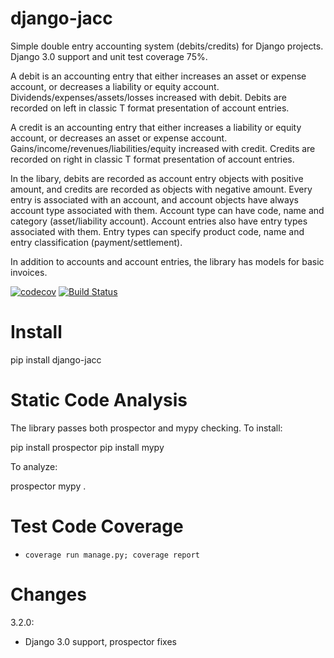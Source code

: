 django-jacc
===========

Simple double entry accounting system (debits/credits) for Django projects. Django 3.0 support and unit test coverage 75%.

A debit is an accounting entry that either increases an asset or expense account,
or decreases a liability or equity account. Dividends/expenses/assets/losses increased with debit.
Debits are recorded on left in classic T format presentation of account entries.

A credit is an accounting entry that either increases a liability or equity account, or decreases an asset or expense account. 
Gains/income/revenues/liabilities/equity increased with credit.
Credits are recorded on right in classic T format presentation of account entries.

In the libary, debits are recorded as account entry objects with positive amount, and credits are recorded as objects with negative amount. 
Every entry is associated with an account, and account objects have always account type associated with them. 
Account type can have code, name and category (asset/liability account). Account entries also have entry types associated with them. 
Entry types can specify product code, name and entry classification (payment/settlement).

In addition to accounts and account entries, the library has models for basic invoices.

[![codecov](https://codecov.io/gh/kajala/django-jacc/branch/master/graph/badge.svg)](https://codecov.io/gh/kajala/django-jacc)
[![Build Status](https://travis-ci.org/kajala/django-jacc.svg?branch=master)](https://travis-ci.org/kajala/django-jacc)



Install
=======

pip install django-jacc


Static Code Analysis
====================

The library passes both prospector and mypy checking. To install:

pip install prospector
pip install mypy

To analyze:

prospector
mypy .


Test Code Coverage
==================

* `coverage run manage.py; coverage report`


Changes
=======

3.2.0:
+ Django 3.0 support, prospector fixes

